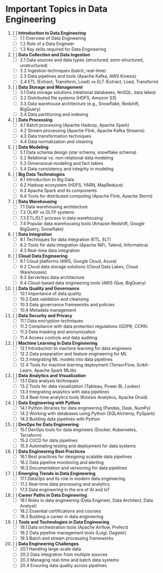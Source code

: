# Important Topics in Data Engineering

1. [ ] **Introduction to Data Engineering**
   - [ ] 1.1 Overview of Data Engineering
   - [ ] 1.2 Role of a Data Engineer
   - [ ] 1.3 Key skills required for Data Engineering

2. [ ] **Data Collection and Data Ingestion**
   - [ ] 2.1 Data sources and data types (structured, semi-structured, unstructured)
   - [ ] 2.2 Ingestion techniques (batch, real-time)
   - [ ] 2.3 Data pipelines and tools (Apache Kafka, AWS Kinesis)
   - [ ] 2.4 ETL (Extract, Transform, Load) vs ELT (Extract, Load, Transform)

3. [ ] **Data Storage and Management**
   - [ ] 3.1 Data storage solutions (relational databases, NoSQL, data lakes)
   - [ ] 3.2 Distributed file systems (HDFS, Amazon S3)
   - [ ] 3.3 Data warehouse architecture (e.g., Snowflake, Redshift, BigQuery)
   - [ ] 3.4 Data partitioning and indexing

4. [ ] **Data Processing**
   - [ ] 4.1 Batch processing (Apache Hadoop, Apache Spark)
   - [ ] 4.2 Stream processing (Apache Flink, Apache Kafka Streams)
   - [ ] 4.3 Data transformation techniques
   - [ ] 4.4 Data normalization and cleaning

5. [ ] **Data Modeling**
   - [ ] 5.1 Data schema design (star schema, snowflake schema)
   - [ ] 5.2 Relational vs. non-relational data modeling
   - [ ] 5.3 Dimensional modeling and fact tables
   - [ ] 5.4 Data consistency and integrity in modeling

6. [ ] **Big Data Technologies**
   - [ ] 6.1 Introduction to Big Data
   - [ ] 6.2 Hadoop ecosystem (HDFS, YARN, MapReduce)
   - [ ] 6.3 Apache Spark and its components
   - [ ] 6.4 Tools for distributed computing (Apache Flink, Apache Storm)

7. [ ] **Data Warehousing**
   - [ ] 7.1 Data warehousing architecture
   - [ ] 7.2 OLAP vs OLTP systems
   - [ ] 7.3 ETL/ELT process in data warehousing
   - [ ] 7.4 Popular data warehousing tools (Amazon Redshift, Google BigQuery, Snowflake)

8. [ ] **Data Integration**
   - [ ] 8.1 Techniques for data integration (ETL, ELT)
   - [ ] 8.2 Tools for data integration (Apache NiFi, Talend, Informatica)
   - [ ] 8.3 Real-time data integration

9. [ ] **Cloud Data Engineering**
   - [ ] 9.1 Cloud platforms (AWS, Google Cloud, Azure)
   - [ ] 9.2 Cloud data storage solutions (Cloud Data Lakes, Cloud Warehouses)
   - [ ] 9.3 Serverless data architecture
   - [ ] 9.4 Cloud-based data engineering tools (AWS Glue, BigQuery)

10. [ ] **Data Quality and Governance**
    - [ ] 10.1 Importance of data quality
    - [ ] 10.2 Data validation and cleansing
    - [ ] 10.3 Data governance frameworks and policies
    - [ ] 10.4 Metadata management

11. [ ] **Data Security and Privacy**
    - [ ] 11.1 Data encryption techniques
    - [ ] 11.2 Compliance with data protection regulations (GDPR, CCPA)
    - [ ] 11.3 Data masking and anonymization
    - [ ] 11.4 Access controls and data auditing

12. [ ] **Machine Learning in Data Engineering**
    - [ ] 12.1 Introduction to machine learning for data engineers
    - [ ] 12.2 Data preparation and feature engineering for ML
    - [ ] 12.3 Integrating ML models into data pipelines
    - [ ] 12.4 Tools for machine learning deployment (TensorFlow, Scikit-Learn, Apache Spark MLlib)

13. [ ] **Data Analytics and Visualization**
    - [ ] 13.1 Data analysis techniques
    - [ ] 13.2 Tools for data visualization (Tableau, Power BI, Looker)
    - [ ] 13.3 Integrating analytics with data pipelines
    - [ ] 13.4 Real-time analytics tools (Kinesis Analytics, Apache Druid)

14. [ ] **Data Engineering with Python**
    - [ ] 14.1 Python libraries for data engineering (Pandas, Dask, NumPy)
    - [ ] 14.2 Working with databases using Python (SQLAlchemy, PySpark)
    - [ ] 14.3 Building data pipelines with Python

15. [ ] **DevOps for Data Engineering**
    - [ ] 15.1 DevOps tools for data engineers (Docker, Kubernetes, Terraform)
    - [ ] 15.2 CI/CD for data pipelines
    - [ ] 15.3 Automating testing and deployment for data systems

16. [ ] **Data Engineering Best Practices**
    - [ ] 16.1 Best practices for designing scalable data pipelines
    - [ ] 16.2 Data pipeline monitoring and alerting
    - [ ] 16.3 Documentation and versioning for data pipelines

17. [ ] **Emerging Trends in Data Engineering**
    - [ ] 17.1 DataOps and its role in modern data engineering
    - [ ] 17.2 Real-time data processing and analytics
    - [ ] 17.3 Data engineering in the era of AI and IoT

18. [ ] **Career Paths in Data Engineering**
    - [ ] 18.1 Roles in data engineering (Data Engineer, Data Architect, Data Analyst)
    - [ ] 18.2 Essential certifications and courses
    - [ ] 18.3 Building a career in data engineering

19. [ ] **Tools and Technologies in Data Engineering**
    - [ ] 19.1 Data orchestration tools (Apache Airflow, Prefect)
    - [ ] 19.2 Data pipeline management tools (Luigi, Dagster)
    - [ ] 19.3 Batch and stream processing frameworks

20. [ ] **Data Engineering Challenges**
    - [ ] 20.1 Handling large-scale data
    - [ ] 20.2 Data integration from multiple sources
    - [ ] 20.3 Managing real-time and batch data systems
    - [ ] 20.4 Ensuring data quality across pipelines